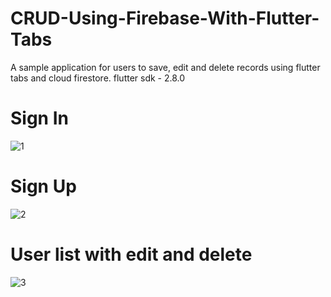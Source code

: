 # CRUD-Using-Firebase-With-Flutter-Tabs
A sample application for users to save, edit and delete records using flutter tabs and cloud firestore.
flutter sdk - 2.8.0

# Sign In
![1](https://user-images.githubusercontent.com/99063737/152631189-f3ac7467-9139-4188-8b17-3a62d3a611c8.png)
# Sign Up
![2](https://user-images.githubusercontent.com/99063737/152631196-1a38c16f-f484-4ef1-84e7-a97fabe1b4ab.png)
# User list with edit and delete
![3](https://user-images.githubusercontent.com/99063737/152631205-65dfa950-8ed3-4eb9-960b-e9711f54c505.png)

